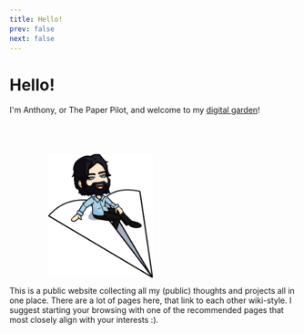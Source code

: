 ```yaml
---
title: Hello!
prev: false
next: false
---
```

# Hello!

I'm Anthony, or The Paper Pilot, and welcome to my [digital garden](/garden/digital-gardens/index.md)!

<div class="hero-wrapper">
  <TresCanvas :stencil="true" >
    <TresOrthographicCamera :position="[0, 0, 10]" />
    <TresAmbientLight :intensity="1" />
    <TresMesh>
      <TresTorusGeometry :args="[1, 0.5, 16, 32]" />
      <TresMeshBasicMaterial color="orange" />
    </TresMesh>
    <Suspense>
      <Hole />
    </Suspense>
  </TresCanvas>
  <img class="hero" src="/paperpilot.png" :style="`--x-offset: ${xOffset * 20}%`" />
</div>

<svg>
  <filter id="displacementFilter">
    <feTurbulence
      type="turbulence"
      baseFrequency="0.01"
      numOctaves="5"
      result="turbulence" />
    <feDisplacementMap
      in2="turbulence"
      in="SourceGraphic"
      scale="100"
      xChannelSelector="R"
      yChannelSelector="G" />
  </filter>
</svg>

This is a public website collecting all my (public) thoughts and projects all in one place. There are a lot of pages here, that link to each other wiki-style. I suggest starting your browsing with one of the recommended pages that most closely align with your interests :).

<script setup>
  import { ref, onMounted, onUnmounted } from "vue";
  import { TresCanvas } from '@tresjs/core'
  import Hole from "./.vitepress/theme/Hole.vue";

  const xOffset = ref(0);
  function mouseMoveHandler(event) {
    xOffset.value = event.pageX / window.innerWidth - .5;
  }
  onMounted(() => {
    window.addEventListener("mousemove", mouseMoveHandler);
  });
  onUnmounted(() => {
    window.removeEventListener("mousemove", mouseMoveHandler);
  });
</script>

<style scoped>
  .hero-wrapper {
    height: 16lh;
    position: relative;
  }

  @media (max-width: 700px) {
    .hero-wrapper {
      height: 12lh;
    }
  }

  @media (max-width: 500px) {
    .hero-wrapper {
      height: 10lh;
    }
  }

  @media (max-width: 400px) {
    .hero-wrapper {
      height: 9lh;
    }
  }

  .hero {
    height: 80%;
    width: unset;
    margin: auto;
    position: absolute;
    right: 50%;
    bottom: 0;
    transform: translate(calc(50% + var(--x-offset)), 0%);
    animation: bob 5s ease-in-out infinite;
  }

  svg {
    display: none;
  }

  @keyframes bob {
    0% {
      transform: translate(calc(50% + var(--x-offset)), -10%);
    }
    50% {
      transform: translate(calc(50% + var(--x-offset)), 10%);
    }
    100% {
      transform: translate(calc(50% + var(--x-offset)), -10%);
    }
  }
</style>
